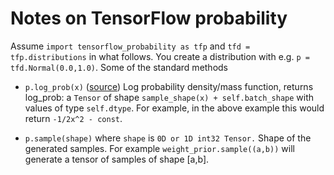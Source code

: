 # Notes on TensorFlow probability

Assume `import tensorflow_probability as tfp` and `tfd = tfp.distributions` in what follows. You create a distribution with e.g. `p = tfd.Normal(0.0,1.0)`. Some of the standard methods

* `p.log_prob(x)` ([source](https://github.com/tensorflow/probability/blob/v0.9.0/tensorflow_probability/python/distributions/distribution.py#L871-L883)) Log probability density/mass function, returns log_prob: a `Tensor` of shape `sample_shape(x) + self.batch_shape` with values of type `self.dtype`. For example, in the above example this would return `-1/2x^2 - const`.

* `p.sample(shape)` where `shape` is `0D or 1D int32 Tensor.` Shape of the generated samples. For example `weight_prior.sample((a,b))` will generate a tensor of samples of shape [a,b].
